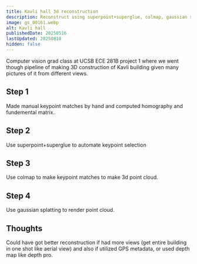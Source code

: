 ```yaml
---
title: Kavli hall 3d reconstruction
description: Reconstruct using superpoint+superglue, colmap, gaussian splatting
image: gs_00161.webp
alt: Kavli hall
publishedDate: 20250516
lastUpdated: 20250810
hidden: false
---
```

Computer vision grad class at UCSB ECE 281B project 1 where we went though pipeline of making 3D construction of Kavli building given many pictures of it from different views.

## Step 1
Made manual keypoint matches by hand and computed homography and fundemental matrix.

## Step 2
Use superpoint+superglue to automate keypoint selection

## Step 3
Use colmap to make keypoint matches to make 3d point cloud.

## Step 4
Use gaussian splatting to render point cloud.

## Thoughts
Could have got better reconstruction if had more views (get entire building in one shot like aerial view) and also if utilized GPS metadata, or used depth map like depth pro.